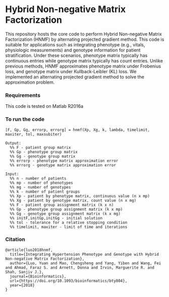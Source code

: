 # Hybrid Non-negative Matrix Factorization
This repository hosts the core code to perform Hybrid Non-negative Matrix Factorization (HNMF) by alternating projected gradient method. This code is suitable for applications such as integrating phenotype (e.g., vitals, physiologic measurements) and genotype information for patient stratification. Under these scenarios, phenotype matrix typically has continuous entries while genotype matrix typically has count entries. Unlike previous methods, HNMF approximates phenotype matrix under Frobenius loss, and genotype matrix under Kullback-Leibler (KL) loss. We implemented an alternating projected gradient method to solve the approximation problem.

### Requirements
This code is tested on Matlab R2016a

### To run the code
```
[F, Gp, Gg, errorp, errorg] = hnmf(Xp, Xg, k, lambda, timelimit, maxiter, tol, maxsubiter)

Output:
  %% F - patient group matrix
  %% Gp - phenotype group matrix
  %% Gg - genotype group matrix
  %% errorp - phenotype matrix approximation error
  %% errorg - genotype matrix approximation error
  
Input:
  %% n - number of patients
  %% mp - number of phenotypes
  %% mg - number of genotypes
  %% k - number of patient groups
  %% Xp - patient by phenotype matrix, continuous value (n x mp)
  %% Xg - patient by genotype matrix, count value (n x mg)
  %% F - patient group assignment matrix (k x n)
  %% Gp - phenotype group assignment matrix (k x mp)
  %% Gg - genotype group assignment matrix (k x mg)
  %% initF,initGp,initGg - initial solution
  %% tol - tolerance for a relative stopping condition
  %% timelimit, maxiter - limit of time and iterations
```
### Citation
```
@article{luo2018hnmf,
  title={Integrating Hypertension Phenotype and Genotype with Hybrid Non-negative Matrix Factorization},
  author={Luo, Yuan and Mao, Chengsheng and Yang, Yiben and Wang, Fei and Ahmad, Faraz S. and Arnett, Donna and Irvin, Marguerite R. and Shah, Sanjiv J.},
  journal={Bioinformatics},
  url={https://doi.org/10.1093/bioinformatics/bty804},
  year={2018}
}
```
